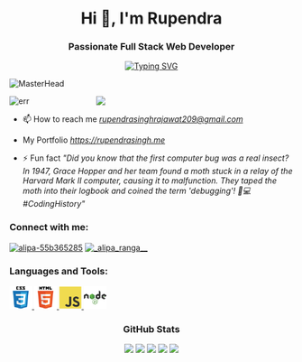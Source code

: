 
<h1 align="center">Hi 👋, I'm Rupendra</h1>

<h3 align="center">Passionate Full Stack Web Developer</h3>

<div align="center">
<a href="#"><img src="https://readme-typing-svg.demolab.com?font=Fira+Code&size=27&pause=1000&color=blue &width=470&lines=Hello+Fellow+%3C%2FDevelopers%3E;if(brain!%3Dempty)+keepCoding()+;else++orderCoffee()+" alt="Typing SVG" /></a>
<!-- [![Typing SVG](https://readme-typing-svg.demolab.com?font=Fira+Code&pause=1000&width=435&lines=Hello+Fellow+%3C%2FDevelopers%3E;if(brain+!%3D+empty)+%7B++keepCoding()++%7D+;else+%7B++orderCoffee()++%7D)](https://git.io/typing-svg) -->
</div>

![MasterHead](https://miro.medium.com/max/1400/1*OxT7UjIwhklKE8d8SFyo7g.gif)

<img src="https://static.wixstatic.com/media/191815_5d9d3ff1ad894e96a2f0a86681563555~mv2.gif" width="350px" align="right">

<p align="left"> <img src="https://komarev.com/ghpvc/?username=Alipakkr&label=Profile%20views&color=0e75b6&style=flat" alt="err" /> </p>

- 📫 How to reach me *rupendrasinghrajawat209@gmail.com*
- My Portfolio *https://rupendrasingh.me*

- ⚡ Fun fact *"Did you know that the first computer bug was a real insect? In 1947, Grace Hopper and her team found a moth stuck in a relay of the Harvard Mark II computer, causing it to malfunction. They taped the moth into their logbook and coined the term 'debugging'! 🐛💻 #CodingHistory"*


<h3 align="left">Connect with me:</h3>
<p align="left">
<a href="https://linkedin.com/in/alipa-55b365285" target="blank"><img align="center" src="https://raw.githubusercontent.com/rahuldkjain/github-profile-readme-generator/master/src/images/icons/Social/linked-in-alt.svg" alt="alipa-55b365285" height="30" width="40" /></a>
<a href="https://instagram.com/_alipa_ranga__" target="blank"><img align="center" src="https://raw.githubusercontent.com/rahuldkjain/github-profile-readme-generator/master/src/images/icons/Social/instagram.svg" alt="_alipa_ranga__" height="30" width="40" /></a>
</p>


<h3 align="left">Languages and Tools:</h3>
<p align="left">   <a href="https://www.w3schools.com/css/" target="_blank" rel="noreferrer"> <img src="https://raw.githubusercontent.com/devicons/devicon/master/icons/css3/css3-original-wordmark.svg" alt="css3" width="40" height="40"/> </a> <a href="https://www.w3.org/html/" target="_blank" rel="noreferrer"> <img src="https://raw.githubusercontent.com/devicons/devicon/master/icons/html5/html5-original-wordmark.svg" alt="html5" width="40" height="40"/> </a> <a href="https://developer.mozilla.org/en-US/docs/Web/JavaScript" target="_blank" rel="noreferrer"> <img src="https://raw.githubusercontent.com/devicons/devicon/master/icons/javascript/javascript-original.svg" alt="javascript" width="40" height="40"/> </a> <a href="https://nodejs.org" target="_blank" rel="noreferrer"> <img src="https://raw.githubusercontent.com/devicons/devicon/master/icons/nodejs/nodejs-original-wordmark.svg" alt="nodejs" width="40" height="40"/> </a> </p>

<div>
<h3 align="center">GitHub Stats</h3>
<p align="center">
<img src="http://github-profile-summary-cards.vercel.app/api/cards/profile-details?username=RupendraSinghRajawat&theme=github_dark">
<img src="http://github-profile-summary-cards.vercel.app/api/cards/repos-per-language?username=RupendraSinghRajawat&theme=github_dark">
<img src="http://github-profile-summary-cards.vercel.app/api/cards/most-commit-language?username=RupendraSinghRajawat&theme=github_dark">
<img src="http://github-profile-summary-cards.vercel.app/api/cards/stats?username=RupendraSinghRajawat&theme=github_dark">
<img src="http://github-profile-summary-cards.vercel.app/api/cards/productive-time?username=RupendraSinghRajawat&theme=github_dark&utcOffset=8">
</p>
</div>
<!--
**RupendraSinghRajawat/RupendraSinghRajawat** is a ✨ _special_ ✨ repository because its `README.md` (this file) appears on your GitHub profile.

Here are some ideas to get you started:

- 🔭 I’m currently working on ...
- 🌱 I’m currently learning ...
- 👯 I’m looking to collaborate on ...
- 🤔 I’m looking for help with ...
- 💬 Ask me about ...
- 📫 How to reach me: ...
- 😄 Pronouns: ...
- ⚡ Fun fact: ...
-->
